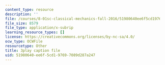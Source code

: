 ```yaml
---
content_type: resource
description: ''
file: /courses/8-01sc-classical-mechanics-fall-2016/51980640ee6f5cd197697089d287a247_mqFIqnCPak.vtt
file_size: 8579
file_type: application/x-subrip
learning_resource_types: []
license: https://creativecommons.org/licenses/by-nc-sa/4.0/
ocw_type: OCWFile
resourcetype: Other
title: 3play caption file
uid: 51980640-ee6f-5cd1-9769-7089d287a247
---
```

